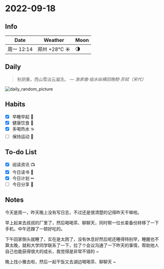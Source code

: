 # 2022-09-18

## Info

| Date           | Weather      | Moon |
| -------------- | ------------ | ---- |
| 周一 12:14 | 郑州 +28°C ☀️   | 🌗 |

## Daily

> 秋阴重，西山雪淡云凝冻。
> — *渔家傲·临水纵横回晚鞚·苏轼（宋代）*

![daily_random_picture](https://images.unsplash.com/photo-1484402628941-0bb40fc029e7?crop=entropy&cs=tinysrgb&fit=crop&fm=jpg&h=1080&ixid=MnwxfDB8MXxyYW5kb218MHx8bW91bnRhaW4sd2F0ZXIsbGFuZHNjYXBlLGdhbGF4eSxjaXR5fHx8fHx8MTY2MzU2MDg4Ng&ixlib=rb-1.2.1&q=80&utm_campaign=api-credit&utm_medium=referral&utm_source=unsplash_source&w=1920)

## Habits

- [x] 早睡早起 🌃
- [x] 健康饮食 🥗
- [x] 多喝热水 ☕️
- [ ] 保持运动 💪

## To-do List

- [x] 阅读资讯 📺
- [x] 今日读书 📖
- [x] 今日计划 ✏
- [ ] 今日分享 📌

## Notes

今天是周一，昨天晚上没有写日志，不过还是很清楚的记得昨天干嘛啦。

早上起来去叔叔的厂里了，然后喝喝茶、聊聊天，同时帮一位长辈备份转移了一下手机，中午还蹭了一顿好吃的。

下午回家倒头就睡了，实在是太困了，没有休息好然后呢还睡得特别早，睡醒也不算太晚，就和大学同学联系了一下，拉了个会议沟通了一下昨天的事情，帮助他人自己也能获得很大的成长，我觉得是非常不错的 ~

晚上找小雅去啦，然后一起干饭又去湖边喝喝茶、聊聊天 ~
